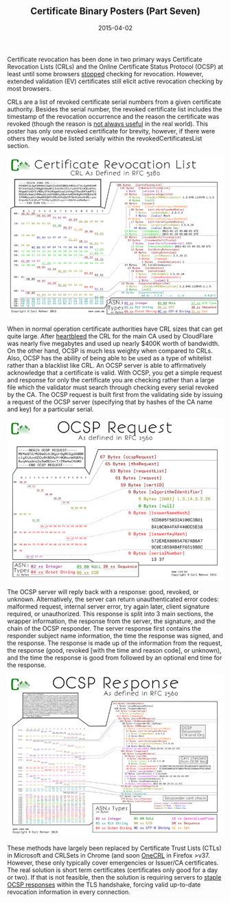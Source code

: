 <article markdown="1">

<header markdown="1">
 
# Certificate Binary Posters (Part Seven)

<time class="pubdate" datetime="2015-04-02">2015-04-02</time>

</header>

<p>Certificate revocation has been done in two primary ways Certificate Revocation Lists (CRLs) and the Online Certificate Status Protocol (OCSP) at least until some browsers <a href="https://www.imperialviolet.org/2014/04/19/revchecking.html" target="_blank">stopped</a> checking for revocation. However, extended validation (EV) certificates still elicit active revocation checking by most browsers.</p>

<p>CRLs are a list of revoked certificate serial numbers from a given certificate authority. Besides the serial number, the revoked certificate list includes the timestamp of the revocation occurrence and the reason the certificate was revoked (though the reason is <a href="http://www.ccs.neu.edu/home/cbw/pdf/imc254-zhang.pdf" target="_blank">not always useful</a> in the real world). This poster has only one revoked certificate for brevity, however, if there were others they would be listed serially within the revokedCertificatesList section.</p>

<a href="/art/cryptoposters/crl.png" target="_blank"><img src="/art/cryptoposters/crl.png" alt="CRL" /></a>

<p>When in normal operation certificate authorities have CRL sizes that can get quite large. After <a href="http://en.wikipedia.org/wiki/Heartbleed" target="_blank">heartbleed</a> the CRL for the main CA used by CloudFlare was nearly five megabytes and used up nearly $400K worth of bandwidth. On the other hand, OCSP is much less weighty when compared to CRLs. Also, OCSP has the ability of being able to be used as a type of whitelist rather than a blacklist like CRL. An OCSP server is able to affirmatively acknowledge that a certificate is valid. With OCSP, you get a simple request and response for only the certificate you are checking rather than a large file which the validator must search through checking every serial revoked by the CA. The OCSP request is built first from the validating side by issuing a request of the OCSP server (specifying that by hashes of the CA name and key) for a particular serial.
</p>

<a href="/art/cryptoposters/ocspReq.png" target="_blank"><img src="/art/cryptoposters/ocspReq.png" alt="OCSP Req" /></a>

<p>The OCSP server will reply back with a response: good, revoked, or unknown. Alternatively, the server can return unauthenticated error codes: malformed request, internal server error, try again later, client signature required, or unauthorized. This response is split into 3 main sections, the wrapper information, the response from the server, the signature, and the chain of the OCSP responder. The server response first contains the responder subject name information, the time the response was signed, and the response. The response is made up of the information from the request, the response (good, revoked [with the time and reason code], or unknown), and the time the response is good from followed by an optional end time for the response.</p>

<a href="/art/cryptoposters/ocspResp.png" target="_blank"><img src="/art/cryptoposters/ocspResp.png" alt="OCSP Resp" /></a>

<p>These methods have largely been replaced by Certificate Trust Lists (CTLs) in Microsoft and CRLSets in Chrome (and soon <a href="https://blog.mozilla.org/security/2015/03/03/revoking-intermediate-certificates-introducing-onecrl/" target="_blank">OneCRL</a> in Firefox &gt;v37. However, these only typically cover emergencies or Issuer/CA certificates. The real solution is short term certificates (certificates only good for a day or two). If that is not feasible, then the solution is requiring servers to <a href="https://tools.ietf.org/html/draft-hallambaker-muststaple-00" target="_blank">staple OCSP responses</a> within the TLS handshake, forcing valid up-to-date revocation information in every connection.</p>

</article>
